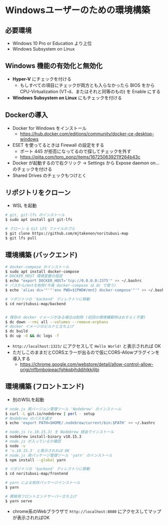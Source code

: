 # Windowsユーザーのための環境構築

## 必要環境
  * Windows 10 Pro or Education より上位
  * Windows Subsystem on Linux


## Windows 機能の有効化と無効化
* **Hyper-V** にチェックを付ける
  * もしすべての項目にチェックが両方とも入らなかったら BIOS をから CPU-Virtualization (VT-d、またはそれと同等のもの) を Enable にする
* **Windows Subsystem on Linux** にもチェックを付ける

## Dockerの導入

* Docker for Windows をインストール
	* https://hub.docker.com/editions/community/docker-ce-desktop-windows
* ESET を使ってるときは Firewall の設定をする
	* ポート 445 が拒否になってるので探してチェックを外す
	* https://qiita.com/toro_ponz/items/167250639211f264b43c
* Docker が起動するので右クリック → Settings から Expose daemon on... のチェックを付ける
* Shared Drives のチェックもつけとく

## リポジトリをクローン

* WSL を起動
```sh
# git, git-lfs のインストール
$ sudo apt install git git-lfs

# クローン & Git LFS ファイルのプル
$ git clone https://github.com/mjtakenon/noritubusi-map
$ git lfs pull
```

## 環境構築 (バックエンド)

```sh
# docker-compose のインストール
$ sudo apt install docker-compose
# DOCKER_HOST 環境変数の設定
$ echo "export DOCKER_HOST='tcp://0.0.0.0:2375'" >> ~/.bashrc
# パスから/mntを削除(今後 docker-compose は dc で使う)
$ echo 'alias dc='"'"'env PWD=${PWD#/mnt} docker-compose'"'" >> ~/.bashrc

# リポジトリの 'backend' ディレクトリに移動
$ cd noritubusi-map/backend


# 既存の docker イメージがある場合は削除 (初回の環境構築時はおそらく不要)
$ dc down --rmi all --volumes --remove-orphans
# docker イメージのビルドと立ち上げ
$ dc build
$ dc up -d && dc logs -f
```
* `http://localhost:1323/` にアクセスして `Hello World!` と表示されれば OK
* ただしこのままだとCORSエラーが出るので仮にCORS-Allowプラグインを導入する
  * https://chrome.google.com/webstore/detail/allow-control-allow-origi/nlfbmbojpeacfghkpbjhddihlkkiljbi

## 環境構築 (フロントエンド)

* 別のWSLを起動

```sh
# node.js 用バージョン管理ツール 'Nodebrew' のインストール
$ curl -L git.io/nodebrew | perl - setup
# Nodebrew のパスを通す
$ echo 'export PATH=$HOME/.nodebrew/current/bin:$PATH' >> ~/.bashrc

# node.js (v.10.15.3) を Nodebrew 経由でインストール
$ nodebrew install-binary v10.15.3
# node.js が入っているか確認
$ node -v
# 'v.10.15.3' と表示されれば OK
# node.js 用パッケージ管理ツール 'yarn' のインストール
$ npm install --global yarn

# リポジトリの 'backend' ディレクトリに移動
$ cd noritubusi-map/frontend

# yarn による依存パッケージインストール
$ yarn

# 開発用フロントエンドサーバー立ち上げ
$ yarn serve
```
* chrome系のWebブラウザで `http://localhost:8080` にアクセスしてマップが表示されればOK
